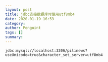 ```yaml
---
layout: post
title: jdbc连接数据库时使用utf8mb4
date: 2020-01-19 16:53
category: 
author: Penguint
tags: []
summary: 
---
```

<!--more-->

```
jdbc:mysql://localhost:3306/pilinews?useUnicode=true&character_set_server=utf8mb4
```
